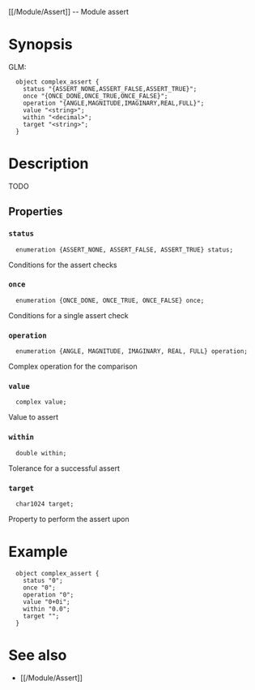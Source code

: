 [[/Module/Assert]] -- Module assert

# Synopsis
GLM:
~~~
  object complex_assert {
    status "{ASSERT_NONE,ASSERT_FALSE,ASSERT_TRUE}";
    once "{ONCE_DONE,ONCE_TRUE,ONCE_FALSE}";
    operation "{ANGLE,MAGNITUDE,IMAGINARY,REAL,FULL}";
    value "<string>";
    within "<decimal>";
    target "<string>";
  }
~~~

# Description

TODO

## Properties

### `status`
~~~
  enumeration {ASSERT_NONE, ASSERT_FALSE, ASSERT_TRUE} status;
~~~

Conditions for the assert checks

### `once`
~~~
  enumeration {ONCE_DONE, ONCE_TRUE, ONCE_FALSE} once;
~~~

Conditions for a single assert check

### `operation`
~~~
  enumeration {ANGLE, MAGNITUDE, IMAGINARY, REAL, FULL} operation;
~~~

Complex operation for the comparison

### `value`
~~~
  complex value;
~~~

Value to assert

### `within`
~~~
  double within;
~~~

Tolerance for a successful assert

### `target`
~~~
  char1024 target;
~~~

Property to perform the assert upon

# Example

~~~
  object complex_assert {
    status "0";
    once "0";
    operation "0";
    value "0+0i";
    within "0.0";
    target "";
  }
~~~

# See also
* [[/Module/Assert]]

